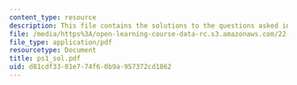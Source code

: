 ```yaml
---
content_type: resource
description: This file contains the solutions to the questions asked in the exercise.
file: /media/https%3A/open-learning-course-data-rc.s3.amazonaws.com/22-38-probability-and-its-applications-to-reliability-quality-control-and-risk-assessment-fall-2005/d81cdf3301e774f60b9a957372cd1862_ps1_sol.pdf
file_type: application/pdf
resourcetype: Document
title: ps1_sol.pdf
uid: d81cdf33-01e7-74f6-0b9a-957372cd1862
---
```

